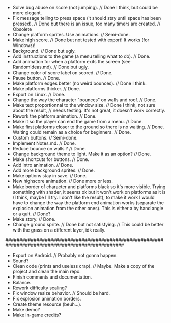 - Solve bug abuse on score (not jumping). // Done I think, but could be more elegant.
- Fix message telling to press space (it should stay until space has been pressed). // Done 
	but there is an issue,	too many timers are created. // Obsolete
- Change platform sprites. Use animations. // Semi-done.
- Make high score. // Done but not tested with export! It works (for Windows)!
- Background. // Done but ugly.
- Add instructions to the game (a menu telling what to do). // Done.
- Add animation for when a platform exits the screen (see RandomIdeas.md). // Done but ugly.
- Change color of score label on scored. // Done.
- Pause button. // Done.
- Make platform edges better (no weird bounces). // Done I think.
- Make platforms thicker. // Done.
- Export on Linux. // Done.
- Change the way the character "bounces" on walls and roof. // Done.
- Make text proportionnal to the window size. // Done I think, not sure about the result, 
											// needs testing. It's not great, it doesn't work correctly.
- Rework the platform animation. // Done.
- Make it so the player can end the game from a menu. // Done.
- Make first platforms closer to the ground so there is no waiting. // Done.
	Waiting could remain as a choice for beginners. // Done.
- Custom buttons. // Semi-done.
- Implement Notes.md. // Done.
- Reduce bounce on walls ? // Done.
- Change background theme to light. Make it as an option? // Done.
- Make shortcuts for buttons. // Done.
- Add intro animation. // Done.
- Add more background sprites. // Done.
- Make options stay in save. // Done.
- New highscore animation. // Done more or less.
- Make border of character and platforms black so it's more visible. Trying something with shader,
	it seems ok but it won't work on platforms as it is (I think, maybe I'll try. I don't like the result),
	to make it work I would have to change the way the platform end animation works 
	(separate the explosion animation from the other ones). This is either a by hand angle or a quit. // Done?
- Make story. // Done.
- Change ground sprite. // Done but not satisfying. 
						// This could be better with the grass on a different layer, idk really.

##################################################################################################

- Export on Android. // Probably not gonna happen.
- Sound?
- Clean code (prints and useless crap). // Maybe. Make a copy of the project and clean the main repo.
- Finish comments and documentation.
- Balance.
- Rework difficulty scaling?
- Fix window resize behavior. // Should be hard.
- Fix explosion animation borders.
- Create theme resource (beuh...).
- Make demo?
- Make in-game credits?
